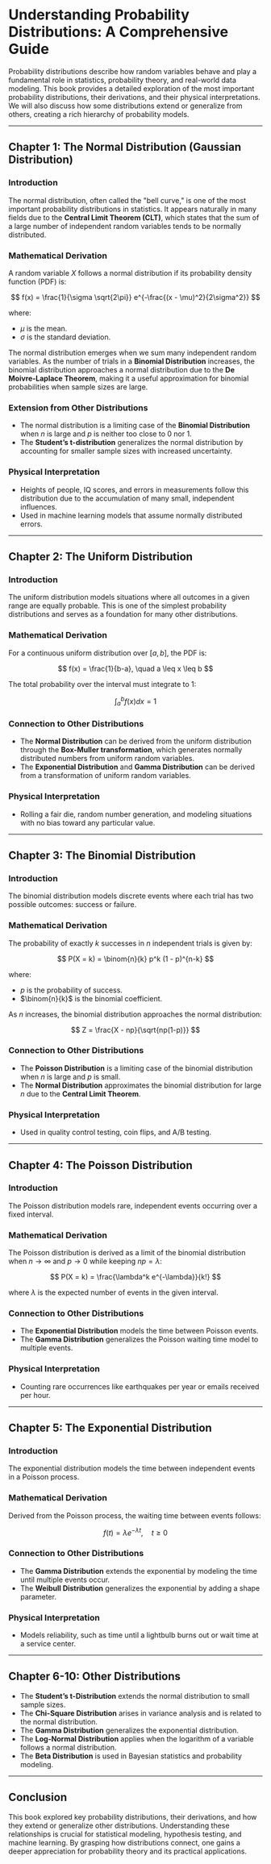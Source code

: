 # **Understanding Probability Distributions: A Comprehensive Guide**

Probability distributions describe how random variables behave and play a fundamental role in statistics, probability theory, and real-world data modeling. This book provides a detailed exploration of the most important probability distributions, their derivations, and their physical interpretations. We will also discuss how some distributions extend or generalize from others, creating a rich hierarchy of probability models.

---

## **Chapter 1: The Normal Distribution (Gaussian Distribution)**

### **Introduction**
The normal distribution, often called the "bell curve," is one of the most important probability distributions in statistics. It appears naturally in many fields due to the **Central Limit Theorem (CLT)**, which states that the sum of a large number of independent random variables tends to be normally distributed.

### **Mathematical Derivation**
A random variable $X$ follows a normal distribution if its probability density function (PDF) is:

$$
f(x) = \frac{1}{\sigma \sqrt{2\pi}} e^{-\frac{(x - \mu)^2}{2\sigma^2}}
$$

where:
- $\mu$ is the mean.
- $\sigma$ is the standard deviation.

The normal distribution emerges when we sum many independent random variables. As the number of trials in a **Binomial Distribution** increases, the binomial distribution approaches a normal distribution due to the **De Moivre-Laplace Theorem**, making it a useful approximation for binomial probabilities when sample sizes are large.

### **Extension from Other Distributions**
- The normal distribution is a limiting case of the **Binomial Distribution** when $n$ is large and $p$ is neither too close to 0 nor 1.
- The **Student’s t-distribution** generalizes the normal distribution by accounting for smaller sample sizes with increased uncertainty.

### **Physical Interpretation**
- Heights of people, IQ scores, and errors in measurements follow this distribution due to the accumulation of many small, independent influences.
- Used in machine learning models that assume normally distributed errors.

---

## **Chapter 2: The Uniform Distribution**

### **Introduction**
The uniform distribution models situations where all outcomes in a given range are equally probable. This is one of the simplest probability distributions and serves as a foundation for many other distributions.

### **Mathematical Derivation**
For a continuous uniform distribution over $[a, b]$, the PDF is:

$$
f(x) = \frac{1}{b-a}, \quad a \leq x \leq b
$$

The total probability over the interval must integrate to 1:

$$
\int_a^b f(x)dx = 1
$$

### **Connection to Other Distributions**
- The **Normal Distribution** can be derived from the uniform distribution through the **Box-Muller transformation**, which generates normally distributed numbers from uniform random variables.
- The **Exponential Distribution** and **Gamma Distribution** can be derived from a transformation of uniform random variables.

### **Physical Interpretation**
- Rolling a fair die, random number generation, and modeling situations with no bias toward any particular value.

---

## **Chapter 3: The Binomial Distribution**

### **Introduction**
The binomial distribution models discrete events where each trial has two possible outcomes: success or failure.

### **Mathematical Derivation**
The probability of exactly $k$ successes in $n$ independent trials is given by:

$$
P(X = k) = \binom{n}{k} p^k (1 - p)^{n-k}
$$

where:
- $p$ is the probability of success.
- $\binom{n}{k}$ is the binomial coefficient.

As $n$ increases, the binomial distribution approaches the normal distribution:

$$
Z = \frac{X - np}{\sqrt{np(1-p)}}
$$

### **Connection to Other Distributions**
- The **Poisson Distribution** is a limiting case of the binomial distribution when $n$ is large and $p$ is small.
- The **Normal Distribution** approximates the binomial distribution for large $n$ due to the **Central Limit Theorem**.

### **Physical Interpretation**
- Used in quality control testing, coin flips, and A/B testing.

---

## **Chapter 4: The Poisson Distribution**

### **Introduction**
The Poisson distribution models rare, independent events occurring over a fixed interval.

### **Mathematical Derivation**
The Poisson distribution is derived as a limit of the binomial distribution when $n \to \infty$ and $p \to 0$ while keeping $np = \lambda$:

$$
P(X = k) = \frac{\lambda^k e^{-\lambda}}{k!}
$$

where $\lambda$ is the expected number of events in the given interval.

### **Connection to Other Distributions**
- The **Exponential Distribution** models the time between Poisson events.
- The **Gamma Distribution** generalizes the Poisson waiting time model to multiple events.

### **Physical Interpretation**
- Counting rare occurrences like earthquakes per year or emails received per hour.

---

## **Chapter 5: The Exponential Distribution**

### **Introduction**
The exponential distribution models the time between independent events in a Poisson process.

### **Mathematical Derivation**
Derived from the Poisson process, the waiting time between events follows:

$$
f(t) = \lambda e^{-\lambda t}, \quad t \geq 0
$$

### **Connection to Other Distributions**
- The **Gamma Distribution** extends the exponential by modeling the time until multiple events occur.
- The **Weibull Distribution** generalizes the exponential by adding a shape parameter.

### **Physical Interpretation**
- Models reliability, such as time until a lightbulb burns out or wait time at a service center.

---

## **Chapter 6-10: Other Distributions**
- The **Student’s t-Distribution** extends the normal distribution to small sample sizes.
- The **Chi-Square Distribution** arises in variance analysis and is related to the normal distribution.
- The **Gamma Distribution** generalizes the exponential distribution.
- The **Log-Normal Distribution** applies when the logarithm of a variable follows a normal distribution.
- The **Beta Distribution** is used in Bayesian statistics and probability modeling.

---

## **Conclusion**
This book explored key probability distributions, their derivations, and how they extend or generalize other distributions. Understanding these relationships is crucial for statistical modeling, hypothesis testing, and machine learning. By grasping how distributions connect, one gains a deeper appreciation for probability theory and its practical applications.

